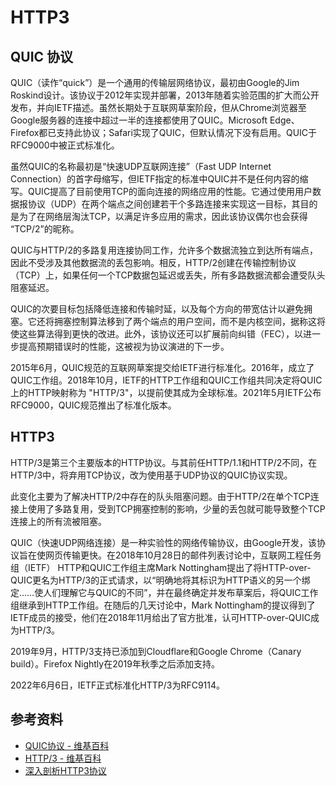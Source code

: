 # HTTP3

## QUIC 协议

QUIC（读作“quick”）是一个通用的传输层网络协议，最初由Google的Jim Roskind设计。该协议于2012年实现并部署，2013年随着实验范围的扩大而公开发布，并向IETF描述。虽然长期处于互联网草案阶段，但从Chrome浏览器至Google服务器的连接中超过一半的连接都使用了QUIC。Microsoft Edge、Firefox都已支持此协议；Safari实现了QUIC，但默认情况下没有启用。QUIC于RFC9000中被正式标准化。

虽然QUIC的名称最初是“快速UDP互联网连接”（Fast UDP Internet Connection）的首字母缩写，但IETF指定的标准中QUIC并不是任何内容的缩写。QUIC提高了目前使用TCP的面向连接的网络应用的性能。它通过使用用户数据报协议（UDP）在两个端点之间创建若干个多路连接来实现这一目标，其目的是为了在网络层淘汰TCP，以满足许多应用的需求，因此该协议偶尔也会获得 “TCP/2”的昵称。

QUIC与HTTP/2的多路复用连接协同工作，允许多个数据流独立到达所有端点，因此不受涉及其他数据流的丢包影响。相反，HTTP/2创建在传输控制协议（TCP）上，如果任何一个TCP数据包延迟或丢失，所有多路数据流都会遭受队头阻塞延迟。

QUIC的次要目标包括降低连接和传输时延，以及每个方向的带宽估计以避免拥塞。它还将拥塞控制算法移到了两个端点的用户空间，而不是内核空间，据称这将使这些算法得到更快的改进。此外，该协议还可以扩展前向纠错（FEC），以进一步提高预期错误时的性能，这被视为协议演进的下一步。

2015年6月，QUIC规范的互联网草案提交给IETF进行标准化。2016年，成立了QUIC工作组。2018年10月，IETF的HTTP工作组和QUIC工作组共同决定将QUIC上的HTTP映射称为 "HTTP/3"，以提前使其成为全球标准。2021年5月IETF公布RFC9000，QUIC规范推出了标准化版本。

## HTTP3

HTTP/3是第三个主要版本的HTTP协议。与其前任HTTP/1.1和HTTP/2不同，在HTTP/3中，将弃用TCP协议，改为使用基于UDP协议的QUIC协议实现。

此变化主要为了解决HTTP/2中存在的队头阻塞问题。由于HTTP/2在单个TCP连接上使用了多路复用，受到TCP拥塞控制的影响，少量的丢包就可能导致整个TCP连接上的所有流被阻塞。

QUIC（快速UDP网络连接）是一种实验性的网络传输协议，由Google开发，该协议旨在使网页传输更快。在2018年10月28日的邮件列表讨论中，互联网工程任务组（IETF） HTTP和QUIC工作组主席Mark Nottingham提出了将HTTP-over-QUIC更名为HTTP/3的正式请求，以“明确地将其标识为HTTP语义的另一个绑定……使人们理解它与QUIC的不同”，并在最终确定并发布草案后，将QUIC工作组继承到HTTP工作组。在随后的几天讨论中，Mark Nottingham的提议得到了IETF成员的接受，他们在2018年11月给出了官方批准，认可HTTP-over-QUIC成为HTTP/3。

2019年9月，HTTP/3支持已添加到Cloudflare和Google Chrome（Canary build）。Firefox Nightly在2019年秋季之后添加支持。

2022年6月6日，IETF正式标准化HTTP/3为RFC9114。

## 参考资料

- [QUIC协议 - 维基百科](https://zh.wikipedia.org/wiki/QUIC)
- [HTTP/3 - 维基百科](https://zh.wikipedia.org/wiki/HTTP/3)
- [深入剖析HTTP3协议](https://www.taohui.tech/2021/02/04/%E7%BD%91%E7%BB%9C%E5%8D%8F%E8%AE%AE/%E6%B7%B1%E5%85%A5%E5%89%96%E6%9E%90HTTP3%E5%8D%8F%E8%AE%AE/)
